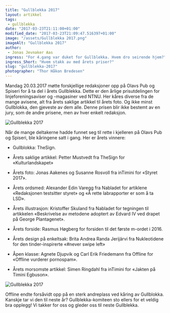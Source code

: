 ```yaml
---
title: "Gullblekka 2017"
layout: artikkel 
tags: 
 - gullblekka
date: "2017-03-23T21:11:00+01:00"
modified_date: "2017-03-23T21:09:47.516397+01:00"
image: "/assets/Gullblekka 2017.png"
imageAlt: "Gullblekka 2017"
author:
 - Jonas Jevnaker Aas
ingress: "For 4.gang var duket for Gullblekka. Hvem dro seirende hjem?"
ingress_Short: "Hvem stakk av med årets priser?"
slug: "gullblekka-2017"
photographer: "Thor Håkon Bredesen"
---
```

Mandag 20.03.2017 møtte forskjellige redaksjoner opp på Olavs Pub og Spiseri for å ta del i årets Gullblekka. Dette er den årlige prisutdelingen for linjeforeningsaviser og -magasiner ved NTNU. Her kåres diverse fra de mange avisene, alt fra årets saklige artikkel til årets foto. Og ikke minst Gullblokka, den gjeveste av dem alle. Denne prisen blir ikke bestemt av en jury, som de andre prisene, men av hver enkelt redaksjon. 

![Gullblekka 2017](http://i64.tinypic.com/2jbjw2x.jpg)

Når de mange deltakerne hadde funnet seg til rette i kjelleren på Olavs Pub og Spiseri, ble kåringene satt i gang. Her er årets vinnere: 

- Gullblokka: TheSign.

- Årets saklige artikkel: Petter Mustvedt fra TheSign for «Kulturlandskapet»

- Årets foto: Jonas Aakenes og Susanne Rosvoll fra inTimini for «Styret 2017».

- Årets ordsmed: Alexander Edin Varegg fra Nabladet for artiklene «Redaksjonen testsitter styret» og «Å rette labrapporter er som å ta LSD».

- Årets illustrasjon: Kristoffer Skuland fra Nabladet for tegningen til artikkelen «Beskrivelse av metodene adoptert av Edvard IV ved drapet på George Plantagenet».

- Årets forside: Rasmus Høgberg for forsiden til det første m-ordet i 2016.

- Årets design på enkeltsak: Brita Andrea Randa Jerijärvi fra Nukleotidene for den tinder-inspirerte «#never swipe left»

- Åpen klasse: Agnete Djupvik og Carl Erik Friedemann fra Offline for «Offline vurderer pornospam».

- Årets morsomste artikkel: Simen Ringdahl fra inTimini for «Jakten på Timini Egbuson».

![Gullblekka 2017](http://i68.tinypic.com/2zqeb9z.jpg)

Offline endte forsåvidt opp på en sterk andreplass ved kåring av Gullblokka. Kanskje tar vi den til neste år? 
Gullblekka-komiteen sto ellers for et veldig bra opplegg! Vi takker for oss og gleder oss til neste Gullblekka.